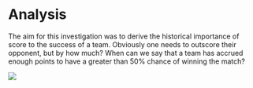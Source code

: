 # Analysis
The aim for this investigation was to derive the historical importance of score to the success of a team. Obviously one needs to outscore their opponent, but by how much? When can we say that a team has accrued enough points to have a greater than 50% chance of winning the match?

<img src="https://render.githubusercontent.com/render/math?math=P\left ( z \right )=\frac{1}{1 + e^{-z}}">
